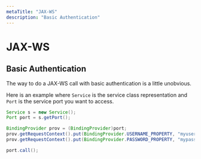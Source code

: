 ```yaml
---
metaTitle: "JAX-WS"
description: "Basic Authentication"
---
```


# JAX-WS



## Basic Authentication


The way to do a JAX-WS call with basic authentication is a little unobvious.

Here is an example where `Service` is the service class representation and `Port` is the service port you want to access.

```java
Service s = new Service();
Port port = s.getPort();

BindingProvider prov = (BindingProvider)port;
prov.getRequestContext().put(BindingProvider.USERNAME_PROPERTY, "myusername");
prov.getRequestContext().put(BindingProvider.PASSWORD_PROPERTY, "mypassword");

port.call();

```

